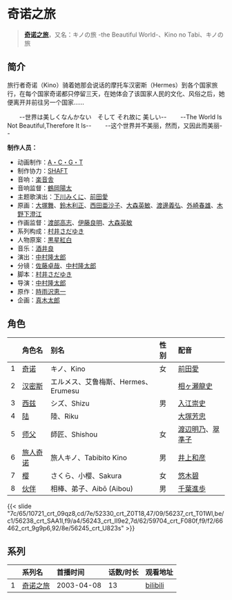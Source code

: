 # 奇诺之旅


> <u>**[奇诺之旅](https://bgm.tv/subject/1948)**</u>，又名：キノの旅 -the Beautiful World-、Kino no Tabi、キノの旅

## 简介

旅行者奇诺（Kino）骑着她那会说话的摩托车汉密斯（Hermes）到各个国家旅行，在每个国家奇诺都只停留三天，在她体会了该国家人民的文化、风俗之后，她便离开并前往另一个国家……

　　--世界は美しくなんかない　そして それ故に 美しい--
　　--The World Is Not Beautiful,Therefore It Is--
　　--这个世界并不美丽，然而，又因此而美丽--

**制作人员：**
- 动画制作：[A・C・G・T](https://bgm.tv/person/6093)
- 制作协力：[SHAFT](https://bgm.tv/person/2751)
- 音响：[楽音舎](https://bgm.tv/person/6132)
- 音响监督：[鶴岡陽太](https://bgm.tv/person/29)
- 主题歌演出：[下川みくに](https://bgm.tv/person/6810)、[前田愛](https://bgm.tv/person/4248)
- 原画：[大塚舞](https://bgm.tv/person/2901)、[鈴木利正](https://bgm.tv/person/3675)、[西田亜沙子](https://bgm.tv/person/620)、[大森英敏](https://bgm.tv/person/1144)、[渡邊義弘](https://bgm.tv/person/3104)、[外崎春雄](https://bgm.tv/person/1430)、[木野下澄江](https://bgm.tv/person/12878)
- 作画监督：[渡部高志](https://bgm.tv/person/172)、[伊藤良明](https://bgm.tv/person/2590)、[大森英敏](https://bgm.tv/person/1144)
- 系列构成：[村井さだゆき](https://bgm.tv/person/226)
- 人物原案：[黒星紅白](https://bgm.tv/person/6188)
- 音乐：[酒井良](https://bgm.tv/person/435)
- 演出：[中村隆太郎](https://bgm.tv/person/359)
- 分镜：[佐藤卓哉](https://bgm.tv/person/200)、[中村隆太郎](https://bgm.tv/person/359)
- 脚本：[村井さだゆき](https://bgm.tv/person/226)
- 导演：[中村隆太郎](https://bgm.tv/person/359)
- 原作：[時雨沢恵一](https://bgm.tv/person/1093)
- 企画：[真木太郎](https://bgm.tv/person/372)

## 角色

|     |   角色名   |   别名  | 性别 |  配音  |
|:--- |:------  |:----      |:---  |:--   |
| 1 | [奇诺](https://bgm.tv/character/10721) | キノ、Kino | 女 | [前田愛](https://bgm.tv/person/4248) |
| 2 | [汉密斯](https://bgm.tv/character/52330) | エルメス、艾鲁梅斯、Hermes、Erumesu |  | [相ヶ瀬龍史](https://bgm.tv/person/28116) |
| 3 | [西兹](https://bgm.tv/character/56237) | シズ、Shizu | 男 | [入江崇史](https://bgm.tv/person/31193) |
| 4 | [陆](https://bgm.tv/character/56238) | 陸、Riku |  | [大塚芳忠](https://bgm.tv/person/3879) |
| 5 | [师父](https://bgm.tv/character/56243) | 師匠、Shishou | 女 | [渡辺明乃](https://bgm.tv/person/4032)、[翠準子](https://bgm.tv/person/5525) |
| 6 | [旅人奇诺](https://bgm.tv/character/59704) | 旅人キノ、Tabibito Kino | 男 | [井上和彦](https://bgm.tv/person/1582) |
| 7 | [樱](https://bgm.tv/character/66462) | さくら、小樱、Sakura | 女 | [悠木碧](https://bgm.tv/person/5076) |
| 8 | [伙伴](https://bgm.tv/character/56245) | 相棒、弟子、Aibō (Aibou) | 男 | [千葉進歩](https://bgm.tv/person/3837) |

{{< slide "7c/65/10721_crt_09qz8,cd/7e/52330_crt_Z0T18,47/09/56237_crt_T01Wl,be/c1/56238_crt_SAA1l,f9/a4/56243_crt_II9e2,7d/62/59704_crt_F080f,f9/f2/66462_crt_9g9p6,92/8e/56245_crt_U823s" >}}

## 系列

|     |   系列名   |   首播时间  | 话数/时长  | 观看地址 |
|:---  |:------    |:----      |:---       |:---  |
| 1 |[奇诺之旅](https://bgm.tv/subject/1948)| 2003-04-08 | 13 | [bilibili](https://www.bilibili.com/bangumi/play/ss33327)  |




